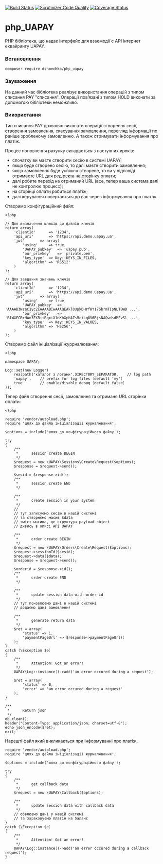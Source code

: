 [![Build Status](https://travis-ci.org/dshovchko/php_UAPAY.svg?branch=master)](https://travis-ci.org/dshovchko/php_UAPAY)
[![Scrutinizer Code Quality](https://scrutinizer-ci.com/g/dshovchko/php_UAPAY/badges/quality-score.png?b=master)](https://scrutinizer-ci.com/g/dshovchko/php_UAPAY/?branch=master)
[![Coverage Status](https://coveralls.io/repos/github/dshovchko/php_UAPAY/badge.svg?branch=master)](https://coveralls.io/github/dshovchko/php_UAPAY?branch=master)

php_UAPAY
=========

PHP бібліотека, що надає інтерфейс для взаємодії c API інтернет еквайрингу UAPAY.

### Встановлення

```
composer require dshovchko/php_uapay
```

### Зауваження

На данний час бібліотека реалізує використання операцій з типом списання PAY "списання". Операції пов’язані з типом HOLD виконати за допомогою бібліотеки неможливо.

### Використання

Тип списання PAY дозволяє виконати операції створення сесії, створення замовлення, скасування замовлення, перегляд інформації по раніше зробленому замовленню. А також отримувати інформування про платіж.

Процес поповнення рахунку складається з наступних кроків:

 - спочатку ви маєте створити сесію в системі UAPAY;
 - якщо буде створено сесію, то далі маєте створити замовлення;
 - якщо замовлення буде успішно створене, то ви у відповіді отримаєте URL для редіректа на сторінку оплати;
 - далі робите перехід на отриманий URL (все, тепер ваша система далі не контролює процесс);
 - на сторінці оплати робиться платіж;
 - далі керування повертається до вас через інформування про платіж.

Створимо конфігураційний файл:
```
<?php

// Для визначення шляхів до файлів ключів
return array(
    'clientId'		=> '1234',
    'api_uri'		=> 'https://api.demo.uapay.ua',
    'jwt'		=> array(
        'using'		=> true,
        'UAPAY_pubkey'	=> 'uapay.pub',
        'our_privkey'	=> 'private.pem',
        'key_type'	=> Key::KEYS_IN_FILES,
        'algorithm'	=> 'RS512'
    )
);

// Для завдання значень ключів
return array(
    'clientId'		=> '1234',
    'api_uri'		=> 'https://api.demo.uapay.ua',
    'jwt'		=> array(
        'using'		=> true,
        'UAPAY_pubkey'	=> 'AAAAB3NzaC1yc2EAAAABIwAAAQEAklOUpkDHrfHY17SbrmTIpNLTBWD ...',
        'our_privkey'	=> 'BlWXFCR+HAo3FXRitBqxiX1nKhXpHAZsMciLq8V6RjsNAQwdsdMFvSl ...',
        'key_type'	=> Key::KEYS_IN_VALUES,
        'algorithm'	=> 'HS256',
    )
);
```

Створимо файл ініціалізації журрналювання:
```
<?php

namespace UAPAY;

Log::set(new Logger(
    realpath('каталог з логами'.DIRECTORY_SEPARATOR,	// log path
    'uapay',	// prefix for log files (default 'my')
    true		// enable/disable debug (default false)
));
```

Тепер файл створення сесії, замовлення та отриманя URL сторінки оплати:
```
<?php

require 'vendor/autoload.php';
require 'щлях до файла ініціалізації журналювання';

$options = include('шлях до конфігураційного файлу');

try
{
    /**
     *      session create BEGIN
     */
    $request = new \UAPAY\Sessions\Create\Request($options);
    $response = $request->send();

    $sesid = $response->id();
    /**
     *      session create END
     */

    /**
     *      create session in your system
     */
    //
    // тут записуємо сесію в нашій системі
    // та створюємо масив $data
    // зміст масива, це структура payLoad object
    // дивись в описі API UAPAY

    /**
     *      order create BEGIN
     */
    $request = new \UAPAY\Orders\Create\Request($options);
    $request->sessionId($sesid);
    $request->data($data);
    $response = $request->send();

    $orderid = $response->id();
    /**
     *      order create END
     */

    /**
     *      update session data with order id
     */
    // тут поновлюємо дані в нашій системі
    // додаємо дані замовлення

    /**
     *      generate return data
     */
    $ret = array(
        'status' => 1,
        'paymentPageUrl' => $response->paymentPageUrl()
    );
}
catch (\Exception $e)
{
    /**
     *      Attention! Got an error!
     */
    UAPAY\Log::instance()->add('an error occured during a request');

    $ret = array(
        'status' => 0,
        'error' => 'an error occured during a request'
    );
}

/**
 *      Return json
 */
ob_clean();
header("Content-Type: application/json; charset=utf-8");
echo json_encode($ret);
exit;
```

Нарешті файл який викликається при інформуванні про платіж.
```
require 'vendor/autoload.php';
require 'щлях до файла ініціалізації журналювання';

$options = include('шлях до конфігураційного файлу');

try
{
    /**
     *      get callback data
     */
    $request = new \UAPAY\Callback($options);

    /**
     *      update session data with callback data
     */
    // обвлюємо дані у нашій системі
    // та зараховуємо платіж на баланс
}
catch (\Exception $e)
{
    /**
     *      Attention! Got an error!
     */
    UAPAY\Log::instance()->add('an error occured during a callback request');
}
```
